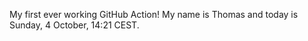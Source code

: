 My first ever working GitHub Action!
My name is Thomas and today is Sunday, 4 October, 14:21 CEST. 
